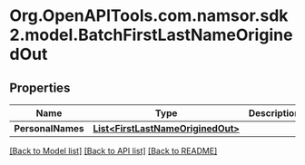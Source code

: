 # Org.OpenAPITools.com.namsor.sdk2.model.BatchFirstLastNameOriginedOut
## Properties

Name | Type | Description | Notes
------------ | ------------- | ------------- | -------------
**PersonalNames** | [**List&lt;FirstLastNameOriginedOut&gt;**](FirstLastNameOriginedOut.md) |  | [optional] 

[[Back to Model list]](../README.md#documentation-for-models) [[Back to API list]](../README.md#documentation-for-api-endpoints) [[Back to README]](../README.md)

